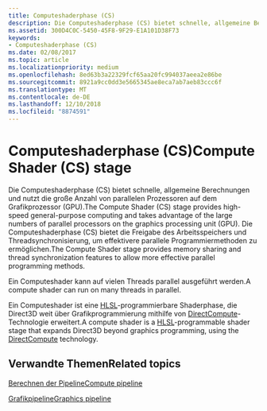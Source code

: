 ```yaml
---
title: Computeshaderphase (CS)
description: Die Computeshaderphase (CS) bietet schnelle, allgemeine Berechnungen und nutzt die große Anzahl von parallelen Prozessoren auf dem Grafikprozessor (GPU).
ms.assetid: 300D4C0C-5450-45F8-9F29-E1A101D38F73
keywords:
- Computeshaderphase (CS)
ms.date: 02/08/2017
ms.topic: article
ms.localizationpriority: medium
ms.openlocfilehash: 8ed63b3a22329fcf65aa20fc994037aeea2e86be
ms.sourcegitcommit: 8921a9cc0dd3e5665345ae8eca7ab7aeb83ccc6f
ms.translationtype: MT
ms.contentlocale: de-DE
ms.lasthandoff: 12/10/2018
ms.locfileid: "8874591"
---
```

# <a name="compute-shader-cs-stage"></a><span data-ttu-id="353e1-104">Computeshaderphase (CS)</span><span class="sxs-lookup"><span data-stu-id="353e1-104">Compute Shader (CS) stage</span></span>


<span data-ttu-id="353e1-105">Die Computeshaderphase (CS) bietet schnelle, allgemeine Berechnungen und nutzt die große Anzahl von parallelen Prozessoren auf dem Grafikprozessor (GPU).</span><span class="sxs-lookup"><span data-stu-id="353e1-105">The Compute Shader (CS) stage provides high-speed general-purpose computing and takes advantage of the large numbers of parallel processors on the graphics processing unit (GPU).</span></span> <span data-ttu-id="353e1-106">Die Computeshaderphase (CS) bietet die Freigabe des Arbeitsspeichers und Threadsynchronisierung, um effektivere parallele Programmiermethoden zu ermöglichen.</span><span class="sxs-lookup"><span data-stu-id="353e1-106">The Compute Shader stage provides memory sharing and thread synchronization features to allow more effective parallel programming methods.</span></span>

<span data-ttu-id="353e1-107">Ein Computeshader kann auf vielen Threads parallel ausgeführt werden.</span><span class="sxs-lookup"><span data-stu-id="353e1-107">A compute shader can run on many threads in parallel.</span></span>

<span data-ttu-id="353e1-108">Ein Computeshader ist eine [HLSL](https://msdn.microsoft.com/library/windows/desktop/bb509561)-programmierbare Shaderphase, die Direct3D weit über Grafikprogrammierung mithilfe von [DirectCompute](http://go.microsoft.com/fwlink/p/?linkid=209544)-Technologie erweitert.</span><span class="sxs-lookup"><span data-stu-id="353e1-108">A compute shader is a [HLSL](https://msdn.microsoft.com/library/windows/desktop/bb509561)-programmable shader stage that expands Direct3D beyond graphics programming, using the [DirectCompute](http://go.microsoft.com/fwlink/p/?linkid=209544) technology.</span></span>

## <a name="span-idrelated-topicsspanrelated-topics"></a><span data-ttu-id="353e1-109"><span id="related-topics"></span>Verwandte Themen</span><span class="sxs-lookup"><span data-stu-id="353e1-109"><span id="related-topics"></span>Related topics</span></span>


[<span data-ttu-id="353e1-110">Berechnen der Pipeline</span><span class="sxs-lookup"><span data-stu-id="353e1-110">Compute pipeline</span></span>](compute-pipeline.md)

[<span data-ttu-id="353e1-111">Grafikpipeline</span><span class="sxs-lookup"><span data-stu-id="353e1-111">Graphics pipeline</span></span>](graphics-pipeline.md)

 

 





